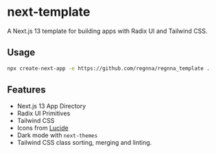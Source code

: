 # next-template

A Next.js 13 template for building apps with Radix UI and Tailwind CSS.

## Usage

```bash
npx create-next-app -e https://github.com/regnna/regnna_template .
```

## Features

- Next.js 13 App Directory
- Radix UI Primitives
- Tailwind CSS
- Icons from [Lucide](https://lucide.dev)
- Dark mode with `next-themes`
- Tailwind CSS class sorting, merging and linting.


